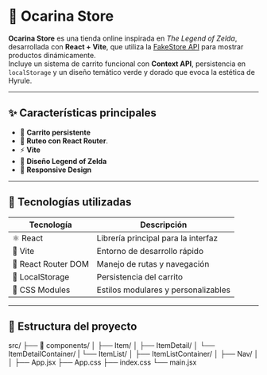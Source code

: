 # 🏹 Ocarina Store

**Ocarina Store** es una tienda online inspirada en *The Legend of Zelda*, desarrollada con **React + Vite**, que utiliza la [FakeStore API](https://fakestoreapi.com/) para mostrar productos dinámicamente.  
Incluye un sistema de carrito funcional con **Context API**, persistencia en `localStorage` y un diseño temático verde y dorado que evoca la estética de Hyrule.

---

## ✨ Características principales

- 💾 **Carrito persistente**   
- 🧭 **Ruteo con React Router**.  
- ⚡ **Vite**
- 🎨 **Diseño Legend of Zelda**  
- 📱 **Responsive Design**

---

## 🧩 Tecnologías utilizadas

| Tecnología | Descripción |
|-------------|-------------|
| ⚛️ React | Librería principal para la interfaz |
| 🧱 Vite | Entorno de desarrollo rápido |
| 🧭 React Router DOM | Manejo de rutas y navegación |
| 💾 LocalStorage | Persistencia del carrito |
| 🎨 CSS Modules | Estilos modulares y personalizables |


---

## 🧠 Estructura del proyecto
src/
 ├── 🧩 components/
 │   ├── Item/
 │   ├── ItemDetail/
 │   └── ItemDetailContainer/
 |   └── ItemList/
 │   ├── ItemListContainer/
 │   ├── Nav/
 │
 │
 ├── App.jsx
 ├── App.css
 ├── index.css
 └── main.jsx
